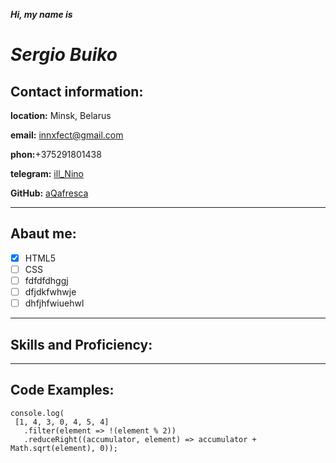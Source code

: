 **_Hi, my name is_**

# ***Sergio Buiko***


## Contact information:
**location:** Minsk, Belarus

**email:** innxfect@gmail.com

**phon:**+375291801438

**telegram:** [ill_Nino]()

**GitHub:** [aQafresca](https://github.com/aqafresca)
___
## Abaut me:

- [x] HTML5
- [ ] CSS
- [ ] fdfdfdhggj
- [ ] dfjdkfwhwje
- [ ] dhfjhfwiuehwl

___

## Skills and Proficiency:

___

## Code Examples:
``` 
console.log(
 [1, 4, 3, 0, 4, 5, 4]
   .filter(element => !(element % 2))
   .reduceRight((accumulator, element) => accumulator + Math.sqrt(element), 0));
   ```


